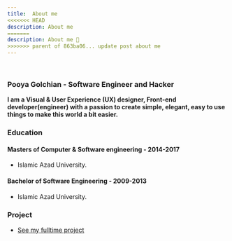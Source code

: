 ```yaml
---
title:  About me 
<<<<<<< HEAD
description: About me
=======
description: About me 👻 
>>>>>>> parent of 863ba06... update post about me
---
```

<br>

### Pooya Golchian - Software Engineer and Hacker 

**I am a Visual & User Experience (UX) designer, Front-end developer(engineer) with a passion to create simple, elegant, easy to use things to make this world a bit easier.**


### Education


#### Masters of Computer & Software engineering - 2014-2017

- Islamic Azad University.

#### Bachelor of Software Engineering - 2009-2013

- Islamic Azad University.


### Project
- [See my fulltime project](/project)


